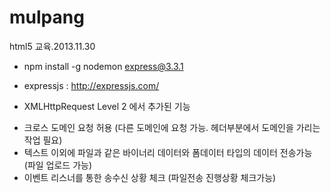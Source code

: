 mulpang
=======

html5 교육.2013.11.30

* npm install -g nodemon express@3.3.1


* expressjs : http://expressjs.com/
 
* XMLHttpRequest Level 2 에서 추가된 기능
 - 크로스 도메인 요청 허용 (다른 도메인에 요청 가능. 헤더부분에서 도메인을 가리는 작업 필요)
 - 텍스트 이외에 파일과 같은 바이너리 데이터와 폼데이터 타입의 데이터 전송가능 (파일 업로드 가능)
 - 이벤트 리스너를 통한 송수신 상황 체크 (파일전송 진행상황 체크가능)

